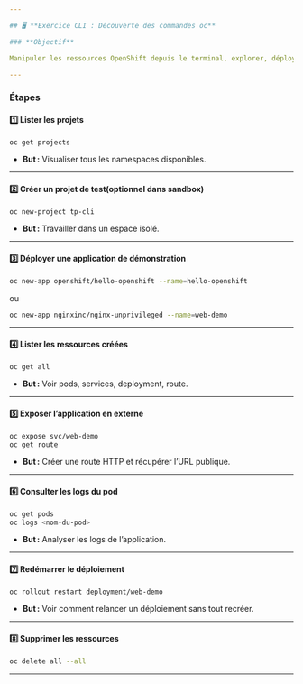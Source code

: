 ```yaml
---

## 🖥️ **Exercice CLI : Découverte des commandes oc**

### **Objectif**

Manipuler les ressources OpenShift depuis le terminal, explorer, déployer et observer le cycle de vie d’une application.

---
```


### **Étapes**

#### 1️⃣ **Lister les projets**

```bash
oc get projects
```

* **But :** Visualiser tous les namespaces disponibles.

---

#### 2️⃣ **Créer un projet de test(optionnel dans sandbox)**

```bash
oc new-project tp-cli
```

* **But :** Travailler dans un espace isolé.

---

#### 3️⃣ **Déployer une application de démonstration**

```bash
oc new-app openshift/hello-openshift --name=hello-openshift
```
ou

```bash
oc new-app nginxinc/nginx-unprivileged --name=web-demo
```

---

#### 4️⃣ **Lister les ressources créées**

```bash
oc get all
```

* **But :** Voir pods, services, deployment, route.

---

#### 5️⃣ **Exposer l’application en externe**

```bash
oc expose svc/web-demo
oc get route
```

* **But :** Créer une route HTTP et récupérer l’URL publique.

---

#### 6️⃣ **Consulter les logs du pod**

```bash
oc get pods
oc logs <nom-du-pod>
```

* **But :** Analyser les logs de l’application.

---

#### 7️⃣ **Redémarrer le déploiement**

```bash
oc rollout restart deployment/web-demo
```

* **But :** Voir comment relancer un déploiement sans tout recréer.

---

#### 8️⃣ **Supprimer les ressources**

```bash
oc delete all --all
```
---
